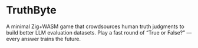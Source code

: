 # TruthByte
A minimal Zig+WASM game that crowdsources human truth judgments to build better LLM evaluation datasets. Play a fast round of “True or False?” — every answer trains the future.
